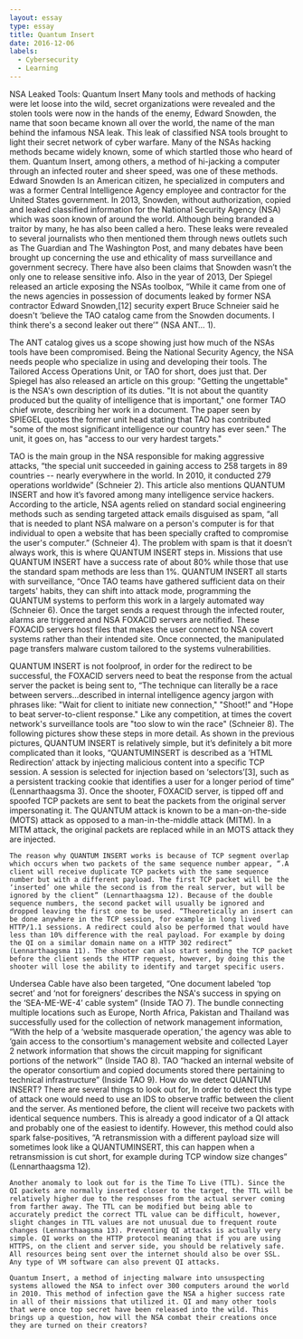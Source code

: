 ```yaml
---
layout: essay
type: essay
title: Quantum Insert
date: 2016-12-06
labels:
  - Cybersecurity
  - Learning
---
```


NSA Leaked Tools: Quantum Insert
	Many tools and methods of hacking were let loose into the wild, secret organizations were revealed and the stolen tools were now in the hands of the enemy, Edward Snowden, the name that soon became known all over the world, the name of the man behind the infamous NSA leak.  This leak of classified NSA tools brought to light their secret network of cyber warfare. Many of the NSAs hacking methods became widely known, some of which startled those who heard of them. Quantum Insert, among others, a method of hi-jacking a computer through an infected router and sheer speed, was one of these methods. 
	Edward Snowden Is an American citizen, he specialized in computers and was a former Central Intelligence Agency employee and contractor for the United States government. In 2013, Snowden, without authorization, copied and leaked classified information for the National Security Agency (NSA) which was soon known of around the world. Although being branded a traitor by many, he has also been called a hero. These leaks were revealed to several journalists who then mentioned them through news outlets such as The Guardian and The Washington Post, and many debates have been brought up concerning the use and ethicality of mass surveillance and government secrecy. There have also been claims that Snowden wasn’t the only one to release sensitive info. Also in the year of 2013, Der Spiegel released an article exposing the NSAs toolbox, “While it came from one of the news agencies in possession of documents leaked by former NSA contractor Edward Snowden,[12] security expert Bruce Schneier said he doesn't ‘believe the TAO catalog came from the Snowden documents. I think there's a second leaker out there’” (NSA ANT… 1).

  The ANT catalog gives us a scope showing just how much of the NSAs tools have been compromised. Being the National Security Agency, the NSA needs people who specialize in using and developing their tools. The Tailored Access Operations Unit, or TAO for short, does just that. Der Spiegel has also released an article on this group:
"Getting the ungettable" is the NSA's own description of its duties. "It is not about the quantity produced but the quality of intelligence that is important," one former TAO chief wrote, describing her work in a document. The paper seen by SPIEGEL quotes the former unit head stating that TAO has contributed "some of the most significant intelligence our country has ever seen." The unit, it goes on, has "access to our very hardest targets."

TAO is the main group in the NSA responsible for making aggressive attacks, “the special unit succeeded in gaining access to 258 targets in 89 countries -- nearly everywhere in the world. In 2010, it conducted 279 operations worldwide” (Schneier 2). This article also mentions QUANTUM INSERT and how it’s favored among many intelligence service hackers. According to the article, NSA agents relied on standard social engineering methods such as sending targeted attack emails disguised as spam, “all that is needed to plant NSA malware on a person's computer is for that individual to open a website that has been specially crafted to compromise the user's computer.” (Schneier 4). The problem with spam is that it doesn’t always work, this is where QUANTUM INSERT steps in. 
	Missions that use QUANTUM INSERT have a success rate of about 80% while those that use the standard spam methods are less than 1%. QUANTUM INSERT all starts with surveillance, “Once TAO teams have gathered sufficient data on their targets' habits, they can shift into attack mode, programming the QUANTUM systems to perform this work in a largely automated way (Schneier 6). Once the target sends a request through the infected router, alarms are triggered and NSA FOXACID servers are notified. These FOXACID servers host files that makes the user connect to NSA covert systems rather than their intended site. Once connected, the manipulated page transfers malware custom tailored to the systems vulnerabilities. 
  
QUANTUM INSERT is not foolproof, in order for the redirect to be successful, the FOXACID servers need to beat the response from the actual server the packet is being sent to, “The technique can literally be a race between servers…described in internal intelligence agency jargon with phrases like: "Wait for client to initiate new connection," "Shoot!" and "Hope to beat server-to-client response." Like any competition, at times the covert network's surveillance tools are "too slow to win the race" (Schneier 8). The following pictures show these steps in more detail.
	As shown in the previous pictures, QUANTUM INSERT is relatively simple, but it’s definitely a bit more complicated than it looks, “QUANTUMINSERT is described as a ‘HTML Redirection’ attack by injecting malicious content into a specific TCP session. A session is selected for injection based on ‘selectors’[3], such as a persistent tracking cookie that identifies a user for a longer period of time” (Lennarthaagsma 3). Once the shooter, FOXACID server, is tipped off and spoofed TCP packets are sent to beat the packets from the original server impersonating it. The QUANTUM attack is known to be a man-on-the-side (MOTS) attack as opposed to a man-in-the-middle attack (MITM). In a MITM attack, the original packets are replaced while in an MOTS attack they are injected. 
  
	The reason why QUANTUM INSERT works is because of TCP segment overlap which occurs when two packets of the same sequence number appear, “.A client will receive duplicate TCP packets with the same sequence number but with a different payload. The first TCP packet will be the ‘inserted’ one while the second is from the real server, but will be ignored by the client” (Lennarthaagsma 12). Because of the double sequence numbers, the second packet will usually be ignored and dropped leaving the first one to be used. “Theoretically an insert can be done anywhere in the TCP session, for example in long lived HTTP/1.1 sessions. A redirect could also be performed that would have less than 10% difference with the real payload. For example by doing the QI on a similar domain name on a HTTP 302 redirect” (Lennarthaagsma 11). The shooter can also start sending the TCP packet before the client sends the HTTP request, however, by doing this the shooter will lose the ability to identify and target specific users. 

Undersea Cable have also been targeted, “One document labeled ‘top secret’ and ‘not for foreigners’ describes the NSA's success in spying on the ‘SEA-ME-WE-4’ cable system” (Inside TAO 7). The bundle connecting multiple locations such as Europe, North Africa, Pakistan and Thailand was successfully used for the collection of network management information, “With the help of a ‘website masquerade operation,’ the agency was able to ‘gain access to the consortium's management website and collected Layer 2 network information that shows the circuit mapping for significant portions of the network’” (Inside TAO 8). TAO “hacked an internal website of the operator consortium and copied documents stored there pertaining to technical infrastructure” (Inside TAO 9). 
	How do we detect QUANTUM INSERT? There are several things to look out for, In order to detect this type of attack one would need to use an IDS to observe traffic between the client and the server. As mentioned before, the client will receive two packets with identical sequence numbers. This is already a good indicator of a QI attack and probably one of the easiest to identify. However, this method could also spark false-positives, “A retransmission with a different payload size will sometimes look like a QUANTUMINSERT, this can happen when a retransmission is cut short, for example during TCP window size changes” (Lennarthaagsma 12).
  
	Another anomaly to look out for is the Time To Live (TTL). Since the QI packets are normally inserted closer to the target, the TTL will be relatively higher due to the responses from the actual server coming from farther away. The TTL can be modified but being able to accurately predict the correct TTL value can be difficult, however, slight changes in TTL values are not unusual due to frequent route changes (Lennarthaagsma 13). Preventing QI attacks is actually very simple. QI works on the HTTP protocol meaning that if you are using HTTPS, on the client and server side, you should be relatively safe. All resources being sent over the internet should also be over SSL. Any type of VM software can also prevent QI attacks.
  
	Quantum Insert, a method of injecting malware into unsuspecting systems allowed the NSA to infect over 300 computers around the world in 2010. This method of infection gave the NSA a higher success rate in all of their missions that utilized it. QI and many other tools that were once top secret have been released into the wild. This brings up a question, how will the NSA combat their creations once they are turned on their creators?


